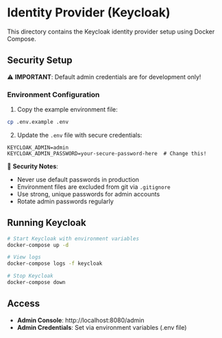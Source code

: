 # Identity Provider (Keycloak)

This directory contains the Keycloak identity provider setup using Docker Compose.

## Security Setup

⚠️ **IMPORTANT**: Default admin credentials are for development only!

### Environment Configuration

1. Copy the example environment file:
```bash
cp .env.example .env
```

2. Update the `.env` file with secure credentials:
```env
KEYCLOAK_ADMIN=admin
KEYCLOAK_ADMIN_PASSWORD=your-secure-password-here  # Change this!
```

🔐 **Security Notes**:
- Never use default passwords in production
- Environment files are excluded from git via `.gitignore`
- Use strong, unique passwords for admin accounts
- Rotate admin passwords regularly

## Running Keycloak

```bash
# Start Keycloak with environment variables
docker-compose up -d

# View logs
docker-compose logs -f keycloak

# Stop Keycloak
docker-compose down
```

## Access

- **Admin Console**: http://localhost:8080/admin
- **Admin Credentials**: Set via environment variables (.env file)
